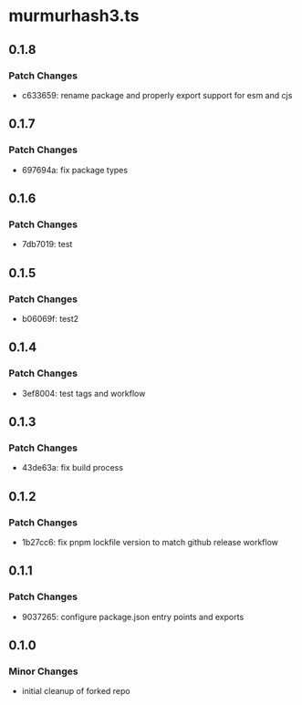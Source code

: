 # murmurhash3.ts

## 0.1.8

### Patch Changes

- c633659: rename package and properly export support for esm and cjs

## 0.1.7

### Patch Changes

- 697694a: fix package types

## 0.1.6

### Patch Changes

- 7db7019: test

## 0.1.5

### Patch Changes

- b06069f: test2

## 0.1.4

### Patch Changes

- 3ef8004: test tags and workflow

## 0.1.3

### Patch Changes

- 43de63a: fix build process

## 0.1.2

### Patch Changes

- 1b27cc6: fix pnpm lockfile version to match github release workflow

## 0.1.1

### Patch Changes

- 9037265: configure package.json entry points and exports

## 0.1.0

### Minor Changes

- initial cleanup of forked repo
